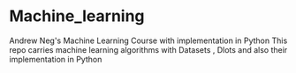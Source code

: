 # Machine_learning
Andrew Neg's Machine Learning Course with implementation in Python
This repo carries machine learning algorithms with Datasets , Dlots and also their implementation in Python


